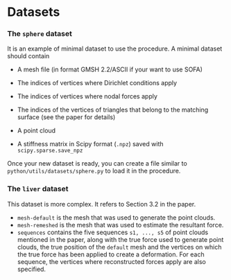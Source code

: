 # Datasets

### The `sphere` dataset

It is an example of minimal dataset to use the procedure.
A minimal dataset should contain

* A mesh file (in format GMSH 2.2/ASCII if your want to use SOFA)

* The indices of vertices where Dirichlet conditions apply

* The indices of vertices where nodal forces apply

* The indices of the vertices of triangles that belong to the matching 
  surface (see the paper for details)

* A point cloud

* A stiffness matrix in Scipy format (`.npz`) saved with `scipy.sparse.save_npz`

Once your new dataset is ready, you can create a file similar to
`python/utils/datasets/sphere.py` to load it in the procedure.

### The `liver` dataset

This dataset is more complex.
It refers to Section 3.2 in the paper.

* `mesh-default` is the mesh that was used to generate the point clouds.
* `mesh-remeshed` is the mesh that was used to estimate the resultant force.
* `sequences` contains the five sequences `s1, ..., s5` of point clouds 
  mentioned in the paper, along with the true force used to generate point 
  clouds, the true position of the `default` mesh and the vertices on which 
  the true force has been applied to create a deformation.
  For each sequence, the vertices where reconstructed forces apply are also 
  specified.
